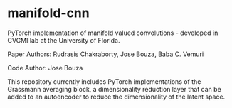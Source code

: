 # manifold-cnn
PyTorch implementation of manifold valued convolutions - developed in CVGMI lab at the University of Florida.

Paper Authors: Rudrasis Chakraborty, Jose Bouza, Baba C. Vemuri

Code Author: Jose Bouza

This repository currently includes PyTorch implementations of the Grassmann averaging block, a dimensionality reduction layer
that can be added to an autoencoder to reduce the dimensionality of the latent space.
